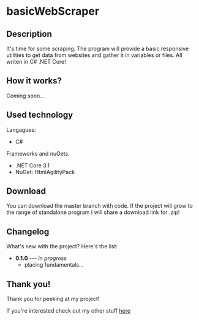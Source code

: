 # basicWebScraper



## Description
It's time for some scraping. The program will provide a basic responsive utilities to get data from websites and gather it in variables or files. All writen in C# .NET Core!

## How it works?
Coming soon...

## Used technology
Langagues:
* C#

Frameworks and nuGets:
* .NET Core 3.1
* NuGet: HtmlAgilityPack

## Download
You can download the master branch with code. If the project will grow to the range of standalone program I will share a download link for .zip!

## Changelog
What's new with the project? Here's the list:

* **0.1.0** --- *in progress*
    * placing fundamentals...

## Thank you!
Thank you for peeking at my project!

If you're interested check out my other stuff [here](https://github.com/alehee)
